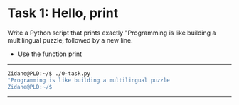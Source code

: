 # Task 1: Hello, print

Write a Python script that prints exactly "Programming is like building a multilingual puzzle, followed by a new line.

* Use the function print
-------------------
```bash
Zidane@PLD:~/$ ./0-task.py 
"Programming is like building a multilingual puzzle
Zidane@PLD:~/$
```
--------------------
